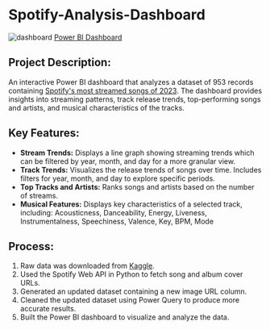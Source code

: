 # Spotify-Analysis-Dashboard

![dashboard](https://github.com/user-attachments/assets/161c1f50-a895-4be1-9a75-cc340dc3a35b)
[Power BI Dashboard](https://app.powerbi.com/view?r=eyJrIjoiNTE3ZTQwMGEtZDVlZC00OThjLWEzMGUtNjBhNmYwMzQzZDdmIiwidCI6ImJkMDNhNzM1LTJhYTMtNGNjYS05NzIyLTJhZTQ5MjlhYjNlYyIsImMiOjEwfQ%3D%3D)

## Project Description:
An interactive Power BI dashboard that analyzes a dataset of 953 records containing [Spotify's most streamed songs of 2023](https://www.kaggle.com/datasets/nelgiriyewithana/top-spotify-songs-2023). The dashboard provides insights into streaming patterns, track release trends, top-performing songs and artists, and musical characteristics of the tracks.

## Key Features:
- **Stream Trends:** Displays a line graph showing streaming trends which can be filtered by year, month, and day for a more granular view.
- **Track Trends:** Visualizes the release trends of songs over time. Includes filters for year, month, and day to explore specific periods.
- **Top Tracks and Artists:** Ranks songs and artists based on the number of streams.
- **Musical Features:** Displays key characteristics of a selected track, including: Acousticness, Danceability, Energy, Liveness, Instrumentalness, Speechiness, Valence, Key, BPM, Mode

## Process:
1. Raw data was downloaded from [Kaggle](https://www.kaggle.com/datasets/nelgiriyewithana/top-spotify-songs-2023).
2. Used the Spotify Web API in Python to fetch song and album cover URLs.
3. Generated an updated dataset containing a new image URL column.
4. Cleaned the updated dataset using Power Query to produce more accurate results.
5. Built the Power BI dashboard to visualize and analyze the data.


